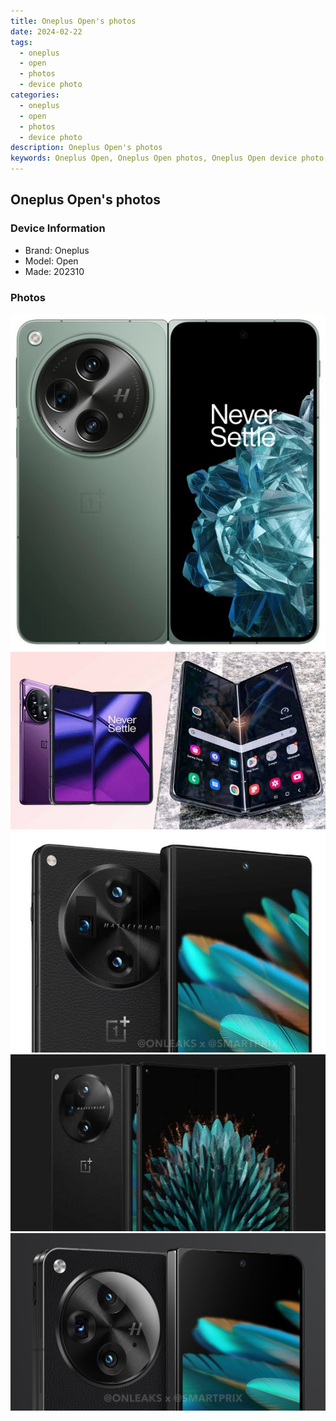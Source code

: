 ```yaml
---
title: Oneplus Open's photos
date: 2024-02-22
tags: 
  - oneplus
  - open
  - photos
  - device photo
categories: 
  - oneplus
  - open
  - photos
  - device photo
description: Oneplus Open's photos
keywords: Oneplus Open, Oneplus Open photos, Oneplus Open device photo
---
```


## Oneplus Open's photos

### Device Information

- Brand: Oneplus
- Model: Open
- Made: 202310

### Photos

![/images/best-assets/devices/oneplus/oneplus-open/1.jpg](/images/best-assets/devices/oneplus/oneplus-open/1.jpg)
![/images/best-assets/devices/oneplus/oneplus-open/2.jpg](/images/best-assets/devices/oneplus/oneplus-open/2.jpg)
![/images/best-assets/devices/oneplus/oneplus-open/3.jpg](/images/best-assets/devices/oneplus/oneplus-open/3.jpg)
![/images/best-assets/devices/oneplus/oneplus-open/4.jpg](/images/best-assets/devices/oneplus/oneplus-open/4.jpg)
![/images/best-assets/devices/oneplus/oneplus-open/5.jpg](/images/best-assets/devices/oneplus/oneplus-open/5.jpg)
